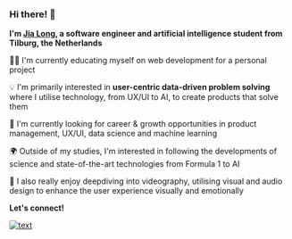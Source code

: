 ### Hi there! 👋
**I'm [Jia Long](https://xlbgh.github.io/), a software engineer and artificial intelligence student from Tilburg, the Netherlands**

👨‍💻 I'm currently educating myself on web development for a personal project

💡 I'm primarily interested in **user-centric data-driven problem solving** where I utilise technology, from UX/UI to AI, to create products that solve them

🌱 I'm currently looking for career & growth opportunities in product management, UX/UI, data science and machine learning

🌍 Outside of my studies, I'm interested in following the developments of science and state-of-the-art technologies from Formula 1 to AI

🧠 I also really enjoy deepdiving into videography, utilising visual and audio design to enhance the user experience visually and emotionally

**Let's connect!**

[![text](https://img.shields.io/badge/LinkedIn-0077B5?style=for-the-badge&logo=linkedin&logoColor=white)](https://www.linkedin.com/in/jialongbao)
